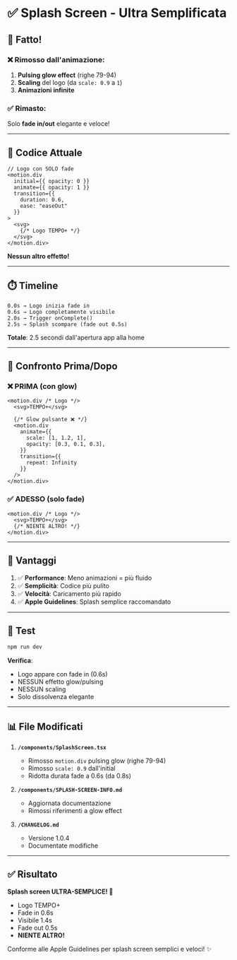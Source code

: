 # ✅ Splash Screen - Ultra Semplificata

## 🎯 Fatto!

### ❌ Rimosso dall'animazione:
1. **Pulsing glow effect** (righe 79-94)
2. **Scaling** del logo (da `scale: 0.9` a `1`)
3. **Animazioni infinite**

### ✅ Rimasto:
Solo **fade in/out** elegante e veloce!

---

## 📝 Codice Attuale

```tsx
// Logo con SOLO fade
<motion.div
  initial={{ opacity: 0 }}
  animate={{ opacity: 1 }}
  transition={{ 
    duration: 0.6,
    ease: "easeOut"
  }}
>
  <svg>
    {/* Logo TEMPO+ */}
  </svg>
</motion.div>
```

**Nessun altro effetto!**

---

## ⏱️ Timeline

```
0.0s → Logo inizia fade in
0.6s → Logo completamente visibile
2.0s → Trigger onComplete()
2.5s → Splash scompare (fade out 0.5s)
```

**Totale**: 2.5 secondi dall'apertura app alla home

---

## 🎨 Confronto Prima/Dopo

### ❌ PRIMA (con glow)
```tsx
<motion.div /* Logo */>
  <svg>TEMPO+</svg>
  
  {/* Glow pulsante ❌ */}
  <motion.div
    animate={{
      scale: [1, 1.2, 1],
      opacity: [0.3, 0.1, 0.3],
    }}
    transition={{
      repeat: Infinity
    }}
  />
</motion.div>
```

### ✅ ADESSO (solo fade)
```tsx
<motion.div /* Logo */>
  <svg>TEMPO+</svg>
  {/* NIENTE ALTRO! */}
</motion.div>
```

---

## 🚀 Vantaggi

1. ✅ **Performance**: Meno animazioni = più fluido
2. ✅ **Semplicità**: Codice più pulito
3. ✅ **Velocità**: Caricamento più rapido
4. ✅ **Apple Guidelines**: Splash semplice raccomandato

---

## 📱 Test

```bash
npm run dev
```

**Verifica**:
- Logo appare con fade in (0.6s)
- NESSUN effetto glow/pulsing
- NESSUN scaling
- Solo dissolvenza elegante

---

## 📊 File Modificati

1. **`/components/SplashScreen.tsx`**
   - Rimosso `motion.div` pulsing glow (righe 79-94)
   - Rimosso `scale: 0.9` dall'initial
   - Ridotta durata fade a 0.6s (da 0.8s)

2. **`/components/SPLASH-SCREEN-INFO.md`**
   - Aggiornata documentazione
   - Rimossi riferimenti a glow effect

3. **`/CHANGELOG.md`**
   - Versione 1.0.4
   - Documentate modifiche

---

## ✅ Risultato

**Splash screen ULTRA-SEMPLICE! 🎉**

- Logo TEMPO+
- Fade in 0.6s
- Visibile 1.4s
- Fade out 0.5s
- **NIENTE ALTRO!**

Conforme alle Apple Guidelines per splash screen semplici e veloci! ✨
